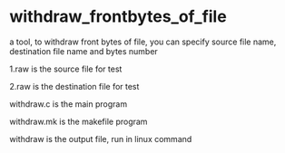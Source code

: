 # withdraw_frontbytes_of_file
a tool, to withdraw front bytes of file, you can specify source file name, destination file name and bytes number

1.raw is the source file for test

2.raw is the destination file for test

withdraw.c is the main program

withdraw.mk is the makefile program

withdraw is the output file, run in linux command
